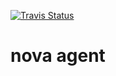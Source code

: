 
[![Travis Status](https://travis-ci.org/oldarmyc/nova-agent.svg?branch=master)](https://travis-ci.org/oldarmyc/nova-agent.svg?branch=master)

# nova agent
